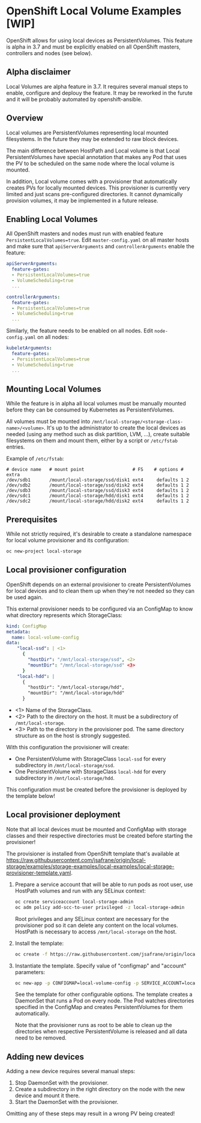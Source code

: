 # OpenShift Local Volume Examples  [WIP]

OpenShift allows for using local devices as PersistentVolumes.
This feature is alpha in 3.7 and must be explicitly enabled on all OpenShift
masters, controllers and nodes (see below).

## Alpha disclaimer

Local Volumes are alpha feature in 3.7. It requires several manual steps to
enable, configure and deplouy the feature. It may be reworked in the furute and
it will be probably automated by openshift-ansible.


## Overview
Local volumes are PersistentVolumes representing local mounted filesystems.
In the future they may be extended to raw block devices.

The main difference between HostPath and Local volume is that Local
PersistentVolumes have special annotation that makes any Pod that uses the PV
to be scheduled on the same node where the local volume is mounted.

In addition, Local volume comes with a provisioner that automatically creates
PVs for locally mounted devices. This provisioner is currently very limited
and just scans pre-configured directories. It cannot dynamically provision
volumes, it may be implemented in a future release.

## Enabling Local Volumes

All OpenShift masters and nodes must run with enabled feature
`PersistentLocalVolumes=true`. Edit `master-config.yaml` on all master hosts and
make sure that `apiServerArguments` and `controllerArguments` enable the feature:

```yaml
apiServerArguments:
  feature-gates:
  - PersistentLocalVolumes=true
  - VolumeScheduling=true
  ...

controllerArguments:
  feature-gates:
  - PersistentLocalVolumes=true
  - VolumeScheduling=true
  ...
```

Similarly, the feature needs to be enabled on all nodes. Edit `node-config.yaml`
on all nodes:

```yaml
kubeletArguments:
  feature-gates:
  - PersistentLocalVolumes=true
  - VolumeScheduling=true
  ...
```

## Mounting Local Volumes

While the feature is in alpha all local volumes must be manually mounted before
they can be consumed by Kubernetes as PersistentVolumes.

All volumes must be mounted into
`/mnt/local-storage/<storage-class-name>/<volume>`. It's up to the administrator
to create the local devices as needed (using any method such as disk partition,
LVM, ...), create suitable filesystems on them and mount them, either by a
script or `/etc/fstab` entries.

Example of `/etc/fstab`:
```
# device name   # mount point                  # FS    # options # extra
/dev/sdb1       /mount/local-storage/ssd/disk1 ext4     defaults 1 2
/dev/sdb2       /mount/local-storage/ssd/disk2 ext4     defaults 1 2
/dev/sdb3       /mount/local-storage/ssd/disk3 ext4     defaults 1 2
/dev/sdc1       /mount/local-storage/hdd/disk1 ext4     defaults 1 2
/dev/sdc2       /mount/local-storage/hdd/disk2 ext4     defaults 1 2
```

## Prerequisites

While not strictly required, it's desirable to create a standalone namespace
for local volume provisioner and its configuration:

```bash
oc new-project local-storage
```

## Local provisioner configuration

OpenShift depends on an external provisioner to create PersistentVolumes for
local devices and to clean them up when they're not needed so they can be used
again.

This external provisioner needs to be configured via an ConfigMap to know what
directory represents which StorageClass:

```yaml
kind: ConfigMap
metadata:
  name: local-volume-config
data:
    "local-ssd": | <1>
      {
        "hostDir": "/mnt/local-storage/ssd", <2>
        "mountDir": "/mnt/local-storage/ssd" <3>
      }
    "local-hdd": |
      {
        "hostDir": "/mnt/local-storage/hdd",
        "mountDir": "/mnt/local-storage/hdd"
      }
```
* <1> Name of the StorageClass.
* <2> Path to the directory on the host. It must be a subdirectory of `/mnt/local-storage`.
* <3> Path to the directory in the provisioner pod. The same directory structure
  as on the host is strongly suggested.

With this configuration the provisioner will create:
* One PersistentVolume with StorageClass `local-ssd` for every subdirectory in `/mnt/local-storage/ssd`.
* One PersistentVolume with StorageClass `local-hdd` for every subdirectory in `/mnt/local-storage/hdd`.

This configuration must be created before the provisioner is deployed by the
template below!

## Local provisioner deployment

Note that all local devices must be mounted and ConfigMap with storage classes
and their respective directories must be created before starting the
provisioner!

The provisioner is installed from OpenShift template that's available at https://raw.githubusercontent.com/jsafrane/origin/local-storage/examples/storage-examples/local-examples/local-storage-provisioner-template.yaml.

1. Prepare a service account that will be able to run pods as root user, use
   HostPath volumes and run with any SELinux context:
   ```bash
   oc create serviceaccount local-storage-admin
   oc adm policy add-scc-to-user privileged -z local-storage-admin
   ```
   Root privileges and any SELinux context are necessary for the provisioner
   pod so it can delete any content on the local volumes. HostPath is necessary
   to access `/mnt/local-storage` on the host.

2. Install the template:
   ```bash
   oc create -f https://raw.githubusercontent.com/jsafrane/origin/local-storage/examples/storage-examples/local-examples/local-storage-provisioner-template.yaml
   ```
3. Instantiate the template. Specify value of "configmap" and "account"
   parameters:
   ```bash
   oc new-app -p CONFIGMAP=local-volume-config -p SERVICE_ACCOUNT=local-storage-admin -p NAMESPACE=local-storage local-storage-provisioner
   ```
   See the template for other configurable options.
   The template creates a DaemonSet that runs a Pod on every node. The Pod
   watches directories specified in the ConfigMap and creates PersistentVolumes
   for them automatically.

   Note that the provisioner runs as root to be able to clean up the directories
   when respective PersistentVolume is released and all data need to be removed.

## Adding new devices

Adding a new device requires several manual steps:

1. Stop DaemonSet with the provisioner.
2. Create a subdirectory in the right directory on the node with the new device
   and mount it there.
3. Start the DaemonSet with the provisioner.

Omitting any of these steps may result in a wrong PV being created!
